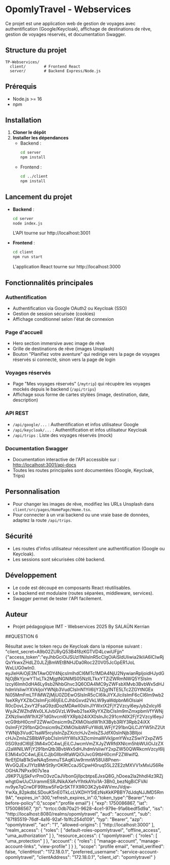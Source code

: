 # OpomlyTravel - Webservices

Ce projet est une application web de gestion de voyages avec authentification (Google/Keycloak), affichage de destinations de rêve, gestion de voyages réservés, et documentation Swagger.

## Structure du projet

```
TP-Webservices/
  client/        # Frontend React
  server/        # Backend Express/Node.js
```

## Prérequis
- Node.js >= 16
- npm

## Installation

1. **Cloner le dépôt**
2. **Installer les dépendances**
   - Backend :
     ```bash
     cd server
     npm install
     ```
   - Frontend :
     ```bash
     cd ../client
     npm install
     ```

## Lancement du projet

- **Backend** :
  ```bash
  cd server
  node index.js
  ```
  L'API tourne sur http://localhost:3001

- **Frontend** :
  ```bash
  cd client
  npm run start
  ```
  L'application React tourne sur http://localhost:3000

## Fonctionnalités principales

### Authentification
- Authentification via Google OAuth2 ou Keycloak (SSO)
- Gestion de session sécurisée (cookies)
- Affichage conditionnel selon l'état de connexion

### Page d'accueil
- Hero section immersive avec image de rêve
- Grille de destinations de rêve (images Unsplash)
- Bouton "Planifiez votre aventure" qui redirige vers la page de voyages réservés si connecté, sinon vers la page de login

### Voyages réservés
- Page "Mes voyages réservés" (`/mytrip`) qui récupère les voyages mockés depuis le backend (`/api/trips`)
- Affichage sous forme de cartes stylées (image, destination, date, description)

### API REST
- `/api/google/...` : Authentification et infos utilisateur Google
- `/api/keycloak/...` : Authentification et infos utilisateur Keycloak
- `/api/trips` : Liste des voyages réservés (mock)

### Documentation Swagger
- Documentation interactive de l'API accessible sur :
  [http://localhost:3001/api-docs](http://localhost:3001/api-docs)
- Toutes les routes principales sont documentées (Google, Keycloak, Trips)

## Personnalisation
- Pour changer les images de rêve, modifiez les URLs Unsplash dans `client/src/pages/HomePage/Home.tsx`.
- Pour connecter à un vrai backend ou une vraie base de données, adaptez la route `/api/trips`.

## Sécurité
- Les routes d'infos utilisateur nécessitent une authentification (Google ou Keycloak).
- Les sessions sont sécurisées côté backend.

## Développement
- Le code est découpé en composants React réutilisables.
- Le backend est modulaire (routes séparées, middleware, services).
- Swagger permet de tester l'API facilement.

## Auteur
- Projet pédagogique IMT - Webservices 2025 By SALAÜN Kerrian

##QUESTION 6

Résultat avec le token reçu de Keycloak dans la réponse suivant : 
"client_secret=A9b02ZURyQ53B4f8zKGTVD4LcwiUFjjn"
{"access_token":"eyJhbGciOiJSUzI1NiIsInR5cCIgOiAiSldUIiwia2lkIiA6ICIwRjQxYkwxZHdLZ0JLZjBmWEtBNHJDa0Roc2Z0V05JcGpER1JoL
WxLUG0wIn0.
eyJleHAiOjE3NTAwODY4NjcsImlhdCI6MTc1MDA4NjU2NywianRpIjoidHJydGNjOjBkYjcwYTIxLTk2MjgtNGNlMS05NzllLTkxYTZiZWRmNWQ5YSIsIm
lzcyI6Imh0dHA6Ly9sb2NhbGhvc3Q6ODA4MC9yZWFsbXMvb3BvbWx5dHJhdmVsIiwiYXVkIjoiYWNjb3VudCIsInN1YiI6IjY3Zjg1NTE5LTc2ZGYtNGEx
Ni05MmFmLTFiMWZjMjU0ZDEwOSIsInR5cCI6IkJlYXJlciIsImF6cCI6Im9wb21seXRyYXZlbCIsImFjciI6IjEiLCJhbGxvd2VkLW9yaWdpbnMiOlsiaH
R0cDovL2xvY2FsaG9zdDozMDAwIl0sInJlYWxtX2FjY2VzcyI6eyJyb2xlcyI6WyJkZWZhdWx0LXJvbGVzLW9wb21seXRyYXZlbCIsIm9mZmxpbmVfYWNj
ZXNzIiwidW1hX2F1dGhvcml6YXRpb24iXX0sInJlc291cmNlX2FjY2VzcyI6eyJvcG9tbHl0cmF2ZWwiOnsicm9sZXMiOlsidW1hX3Byb3RlY3Rpb24iXX
0sImFjY291bnQiOnsicm9sZXMiOlsibWFuYWdlLWFjY291bnQiLCJtYW5hZ2UtYWNjb3VudC1saW5rcyIsInZpZXctcHJvZmlsZSJdfX0sInNjb3BlIjoi
cHJvZmlsZSBlbWFpbCIsImVtYWlsX3ZlcmlmaWVkIjpmYWxzZSwiY2xpZW50SG9zdCI6IjE3Mi4xOC4wLjEiLCJwcmVmZXJyZWRfdXNlcm5hbWUiOiJzZX
J2aWNlLWFjY291bnQtb3BvbWx5dHJhdmVsIiwiY2xpZW50QWRkcmVzcyI6IjE3Mi4xOC4wLjEiLCJjbGllbnRfaWQiOiJvcG9tbHl0cmF2ZWwifQ.
fkrEfjDIaB1kSwNAq5mmuTSAqKUw9rmnW58Ui8Pnen-WvGQJExJ1YIz8MrSt9yrOKRtCcaJSCpwH0ruq55L2ZE2zMXVV1xMxlJ56ReOGHA7NPxx907s1ea
J9KP7UjjSkFvrPmO3vzCaJVbonGjIIpcbtpsEJxsQ8G_hDoea2la2hhdI4z3RZjwhgtGwUuCUrammESRJNikAXefvYlhtkAYoi1A-3Bh0_bezNgBiCFVAI
nv9ye7qCrwDF99ltsw5FeQrSKTFX9RO3K2yb4WVmrJVdjw-YwXa_82pkdbLSDouK5nE0TkLcLVKDHY5tEzNsKkKPBBY7dJdqNJJMD5Rm9A",
"expires_in":300,"refresh_expires_in":0,"token_type":"Bearer","not-before-policy":0,"scope":"profile email"}
{
  "exp": 1750086867,
  "iat": 1750086567,
  "jti": "trrtcc:0db70a21-9628-4ce1-979e-91a6bedf5d9a",
  "iss": "http://localhost:8080/realms/opomlytravel",
  "aud": "account",
  "sub": "67f85519-76df-4a16-92af-1b1fc254d109",
  "typ": "Bearer",
  "azp": "opomlytravel",
  "acr": "1",
  "allowed-origins": [
    "http://localhost:3000"
  ],
  "realm_access": {
    "roles": [
      "default-roles-opomlytravel",
      "offline_access",
      "uma_authorization"
    ]
  },
  "resource_access": {
    "opomlytravel": {
      "roles": [
        "uma_protection"
      ]
    },
    "account": {
      "roles": [
        "manage-account",
        "manage-account-links",
        "view-profile"
      ]
    }
  },
  "scope": "profile email",
  "email_verified": false,
  "clientHost": "172.18.0.1",
  "preferred_username": "service-account-opomlytravel",
  "clientAddress": "172.18.0.1",
  "client_id": "opomlytravel"
}